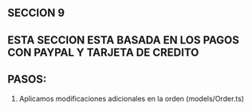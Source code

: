 ## SECCION 9
## ESTA SECCION ESTA BASADA EN LOS PAGOS CON PAYPAL Y TARJETA DE CREDITO
## PASOS:
1. Aplicamos modificaciones adicionales en la orden (models/Order.ts)
